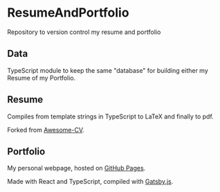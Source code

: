 # ResumeAndPortfolio
Repository to version control my resume and portfolio

## Data
TypeScript module to keep the same "database" for building either my Resume of my Portfolio.

## Resume
Compiles from template strings in TypeScript to LaTeX and finally to pdf.

Forked from [Awesome-CV](https://github.com/posquit0/Awesome-CV/).

## Portfolio
My personal webpage, hosted on [GitHub Pages](https://mariojim.github.io/).

Made with React and TypeScript, compiled with [Gatsby.js](https://www.gatsbyjs.org/).
